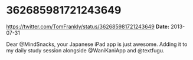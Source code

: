 # 362685981721243649
https://twitter.com/TomFrankly/status/362685981721243649
**Date:** 2013-07-31

Dear @MindSnacks, your Japanese iPad app is just awesome. Adding it to my daily study session alongside @WaniKaniApp and @textfugu.
